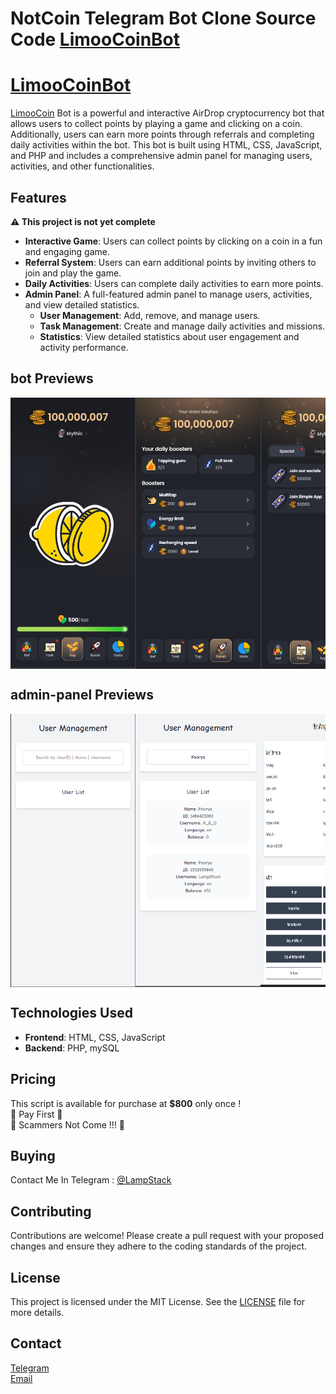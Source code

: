 # NotCoin Telegram Bot Clone Source Code [LimooCoinBot](https://t.me/LimooCoinBot)


# [LimooCoinBot](https://t.me/LimooCoinBot)

[LimooCoin](https://t.me/LimooCoinBot) Bot is a powerful and interactive AirDrop cryptocurrency bot that allows users to collect points by playing a game and clicking on a coin. Additionally, users can earn more points through referrals and completing daily activities within the bot. This bot is built using HTML, CSS, JavaScript, and PHP and includes a comprehensive admin panel for managing users, activities, and other functionalities.

## Features

<b>⚠️ This project is not yet complete</b>
- **Interactive Game**: Users can collect points by clicking on a coin in a fun and engaging game.
- **Referral System**: Users can earn additional points by inviting others to join and play the game.
- **Daily Activities**: Users can complete daily activities to earn more points.
- **Admin Panel**: A full-featured admin panel to manage users, activities, and view detailed statistics.
  - **User Management**: Add, remove, and manage users.
  - **Task Management**: Create and manage daily activities and missions.
  - **Statistics**: View detailed statistics about user engagement and activity performance.

## bot Previews
<div style="display: flex; overflow-x: auto;">
  <img src="./src/main-page.png" alt="Slide 1" width="200" height="auto">
  <img src="./src/boost-page.png" alt="Slide 2" width="200" height="auto">
  <img src="./src/task-page.png" alt="Slide 3" width="200" height="auto">
  <img src="./src/stat-page.png" alt="Slide 4" width="200" height="auto">
  <img src="./src/ref1-page.png" alt="Slide 4" width="200" height="auto">
  <img src="./src/ref2-page.png" alt="Slide 4" width="200" height="auto">
</div>

## admin-panel Previews
<div style="display: flex; overflow-x: auto;">
  <img src="./src/search1-admin-page.png" alt="Slide 1" width="200" height="auto">
  <img src="./src/search2-admin-page.png" alt="Slide 2" width="200" height="auto">
  <img src="./src/manage-admin-page.png" alt="Slide 3" width="200" height="auto">
  <img src="./src/task-admin-page.png" alt="Slide 4" width="200" height="auto">
  <img src="./src/static-admin-page.png" alt="Slide 4" width="200" height="auto">
</div>


## Technologies Used

- **Frontend**: HTML, CSS, JavaScript
- **Backend**: PHP, mySQL

## Pricing

This script is available for purchase at **$800** only once !<br>
📛 Pay First 📛<br>
📛 Scammers Not Come !!! 📛

## Buying

Contact Me In Telegram : <a href="https://t.me/LampStack">@LampStack</a><br>

## Contributing

Contributions are welcome! Please create a pull request with your proposed changes and ensure they adhere to the coding standards of the project.

## License

This project is licensed under the MIT License. See the [LICENSE](LICENSE) file for more details.

## Contact

<a href="https://t.me/LampStack">Telegram</a><br>
<a href="mailto:xialop@outlook.com">Email</a>
